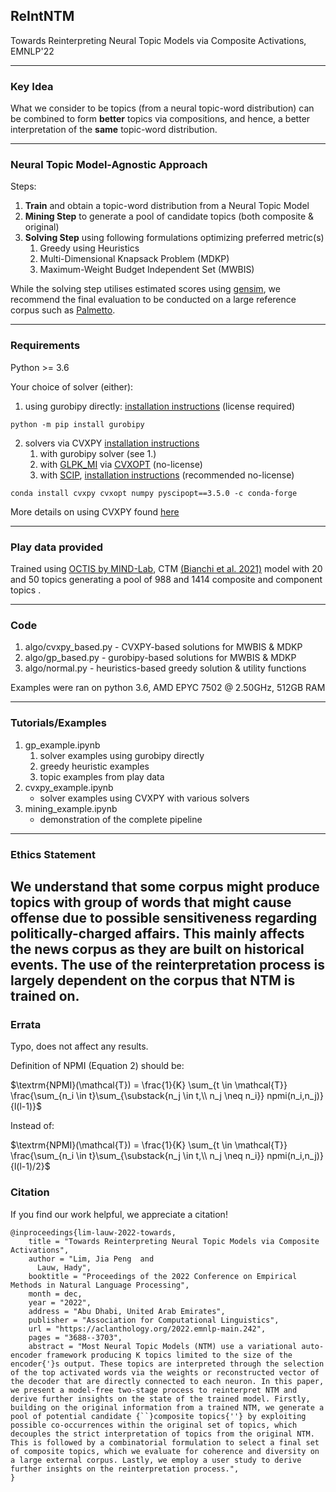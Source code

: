 

## ReIntNTM

Towards Reinterpreting Neural Topic Models via Composite Activations, EMNLP'22

---

### Key Idea

What we consider to be topics (from a neural topic-word distribution) can be combined to form **better** topics via compositions, and hence, a better interpretation of the **same** topic-word distribution.

---
### Neural Topic Model-Agnostic Approach

Steps:

1. **Train** and obtain a topic-word distribution from a Neural Topic Model
2. **Mining Step** to generate a pool of candidate topics (both composite & original)
3. **Solving Step** using following formulations optimizing preferred metric(s)
	1. Greedy using Heuristics 
	2. Multi-Dimensional Knapsack Problem (MDKP)
	3. Maximum-Weight Budget Independent Set (MWBIS)

While the solving step utilises estimated scores using [gensim](https://radimrehurek.com/gensim/), we recommend the final evaluation to be conducted on a large reference corpus such as [Palmetto](https://github.com/dice-group/Palmetto).

---

### Requirements

Python >= 3.6

Your choice of solver (either):

1) using gurobipy directly: [installation instructions](https://www.gurobi.com/documentation/9.5/quickstart_linux/cs_using_pip_to_install_gr.html) (license required)

~~~
python -m pip install gurobipy
~~~
2) solvers via CVXPY [installation instructions](https://www.cvxpy.org/install/index.html)
	1. with gurobipy solver (see 1.)
	2. with [GLPK_MI](https://www.gnu.org/software/glpk/) via [CVXOPT](https://cvxopt.org/) (no-license)
	3. with [SCIP](https://www.scipopt.org), [installation instructions](https://www.cvxpy.org/examples/basic/mixed_integer_quadratic_program.html) (recommended no-license)
~~~
conda install cvxpy cvxopt numpy pyscipopt==3.5.0 -c conda-forge
~~~
More details on using CVXPY found [here](https://www.cvxpy.org/tutorial/advanced/index.html#mixed-integer-programs)

---
### Play data provided
Trained using [OCTIS by MIND-Lab](https://github.com/MIND-Lab/OCTIS/tree/master/octis), CTM [(Bianchi et al. 2021)](https://www.aclweb.org/anthology/2021.eacl-main.143/) model with 20 and 50 topics generating a  pool of 988 and 1414 composite and component topics .

---
### Code
1. algo/cvxpy_based.py - CVXPY-based solutions for MWBIS & MDKP
2. algo/gp_based.py - gurobipy-based solutions for MWBIS & MDKP
3. algo/normal.py - heuristics-based greedy solution & utility functions

Examples were ran on python 3.6, AMD EPYC 7502 @ 2.50GHz, 512GB RAM

---
### Tutorials/Examples
1. gp_example.ipynb
	1. solver examples using gurobipy directly
	2. greedy heuristic examples
	3. topic examples from play data
2. cvxpy_example.ipynb
	* solver examples using CVXPY with various solvers
3. mining_example.ipynb
	* demonstration of the complete pipeline
        
---
### Ethics Statement
We understand that some corpus might produce topics with group of words that might cause offense due to possible sensitiveness regarding politically-charged affairs. This mainly affects the news corpus as they are built on historical events. The use of the reinterpretation process is largely dependent on the corpus that NTM is trained on.
---

### Errata
Typo, does not affect any results. 

Definition of NPMI (Equation 2) should be:

$\textrm{NPMI}(\mathcal{T}) = \frac{1}{K} \sum_{t \in \mathcal{T}} \frac{\sum_{n_i \in t}\sum_{\substack{n_j \in t,\\ n_j \neq n_i}} npmi(n_i,n_j)}{l(l-1)}$

Instead of:

$\textrm{NPMI}(\mathcal{T}) = \frac{1}{K} \sum_{t \in \mathcal{T}} \frac{\sum_{n_i \in t}\sum_{\substack{n_j \in t,\\ n_j \neq n_i}} npmi(n_i,n_j)}{l(l-1)/2}$


### Citation
If you find our work helpful, we appreciate a citation!
~~~
@inproceedings{lim-lauw-2022-towards,
    title = "Towards Reinterpreting Neural Topic Models via Composite Activations",
    author = "Lim, Jia Peng  and
      Lauw, Hady",
    booktitle = "Proceedings of the 2022 Conference on Empirical Methods in Natural Language Processing",
    month = dec,
    year = "2022",
    address = "Abu Dhabi, United Arab Emirates",
    publisher = "Association for Computational Linguistics",
    url = "https://aclanthology.org/2022.emnlp-main.242",
    pages = "3688--3703",
    abstract = "Most Neural Topic Models (NTM) use a variational auto-encoder framework producing K topics limited to the size of the encoder{'}s output. These topics are interpreted through the selection of the top activated words via the weights or reconstructed vector of the decoder that are directly connected to each neuron. In this paper, we present a model-free two-stage process to reinterpret NTM and derive further insights on the state of the trained model. Firstly, building on the original information from a trained NTM, we generate a pool of potential candidate {``}composite topics{''} by exploiting possible co-occurrences within the original set of topics, which decouples the strict interpretation of topics from the original NTM. This is followed by a combinatorial formulation to select a final set of composite topics, which we evaluate for coherence and diversity on a large external corpus. Lastly, we employ a user study to derive further insights on the reinterpretation process.",
}
~~~
